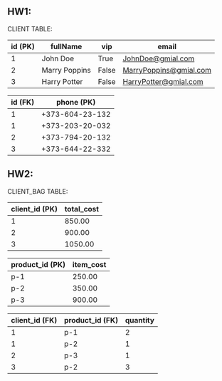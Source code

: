 ## HW1:
CLIENT TABLE:

| id (PK) |     fullName      |  vip  |         email          |
|---------|-------------------|-------|------------------------|
|    1    |   John Doe        | True  | JohnDoe@gmial.com      |
|    2    |   Marry Poppins   | False | MarryPoppins@gmial.com |
|    3    |   Harry Potter    | False | HarryPotter@gmial.com  |

| id (FK) |    phone (PK)     |
|---------|-------------------|
|    1    |  +373-604-23-132  |
|    1    |  +373-203-20-032  |
|    2    |  +373-794-20-132  |
|    3    |  +373-644-22-332  |


## HW2:
CLIENT_BAG TABLE:

| client_id (PK)  | total_cost  |
|-----------------|-------------|
|        1        |    850.00   |
|        2        |    900.00   |
|        3        |   1050.00   |

| product_id (PK) |  item_cost  |
|-----------------|-------------|
|      p-1        |    250.00   |
|      p-2        |    350.00   |
|      p-3        |    900.00   |

| client_id (FK)  | product_id (FK) | quantity |
|-----------------|-----------------|----------|
|        1        |      p-1        |    2     |
|        1        |      p-2        |    1     |
|        2        |      p-3        |    1     |
|        3        |      p-2        |    3     |
 
